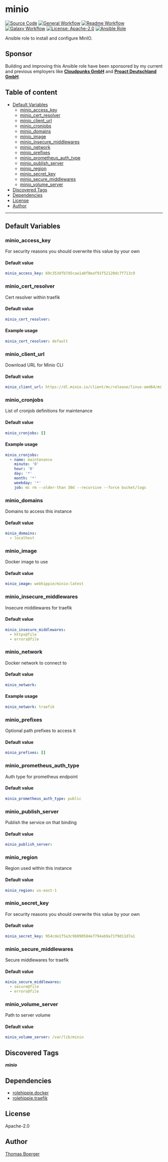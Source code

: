 # minio

[![Source Code](https://img.shields.io/badge/github-source%20code-blue?logo=github&logoColor=white)](https://github.com/rolehippie/minio) [![General Workflow](https://github.com/rolehippie/minio/actions/workflows/general.yml/badge.svg)](https://github.com/rolehippie/minio/actions/workflows/general.yml) [![Readme Workflow](https://github.com/rolehippie/minio/actions/workflows/readme.yml/badge.svg)](https://github.com/rolehippie/minio/actions/workflows/readme.yml) [![Galaxy Workflow](https://github.com/rolehippie/minio/actions/workflows/galaxy.yml/badge.svg)](https://github.com/rolehippie/minio/actions/workflows/galaxy.yml) [![License: Apache-2.0](https://img.shields.io/github/license/rolehippie/minio)](https://github.com/rolehippie/minio/blob/master/LICENSE) [![Ansible Role](https://img.shields.io/ansible/role/51432)](https://galaxy.ansible.com/rolehippie/minio)

Ansible role to install and configure MinIO.

## Sponsor

Building and improving this Ansible role have been sponsored by my current and previous employers like **[Cloudpunks GmbH](https://cloudpunks.de)** and **[Proact Deutschland GmbH](https://www.proact.eu)**.

## Table of content

- [Default Variables](#default-variables)
  - [minio_access_key](#minio_access_key)
  - [minio_cert_resolver](#minio_cert_resolver)
  - [minio_client_url](#minio_client_url)
  - [minio_cronjobs](#minio_cronjobs)
  - [minio_domains](#minio_domains)
  - [minio_image](#minio_image)
  - [minio_insecure_middlewares](#minio_insecure_middlewares)
  - [minio_network](#minio_network)
  - [minio_prefixes](#minio_prefixes)
  - [minio_prometheus_auth_type](#minio_prometheus_auth_type)
  - [minio_publish_server](#minio_publish_server)
  - [minio_region](#minio_region)
  - [minio_secret_key](#minio_secret_key)
  - [minio_secure_middlewares](#minio_secure_middlewares)
  - [minio_volume_server](#minio_volume_server)
- [Discovered Tags](#discovered-tags)
- [Dependencies](#dependencies)
- [License](#license)
- [Author](#author)

---

## Default Variables

### minio_access_key

For security reasons you should overwrite this value by your own

#### Default value

```YAML
minio_access_key: 69c353dfb7d5caa1a0f8eaf91f52120dc7f713c9
```

### minio_cert_resolver

Cert resolver within traefik

#### Default value

```YAML
minio_cert_resolver:
```

#### Example usage

```YAML
minio_cert_resolver: default
```

### minio_client_url

Download URL for Minio CLI

#### Default value

```YAML
minio_client_url: https://dl.minio.io/client/mc/release/linux-amd64/mc
```

### minio_cronjobs

List of cronjob definitions for maintenance

#### Default value

```YAML
minio_cronjobs: []
```

#### Example usage

```YAML
minio_cronjobs:
  - name: maintenance
    minute: '0'
    hour: '0'
    day: '*'
    month: '*'
    weekday: '*'
    job: mc rm --older-than 30d --recursive --force bucket/logs
```

### minio_domains

Domains to access this instance

#### Default value

```YAML
minio_domains:
  - localhost
```

### minio_image

Docker image to use

#### Default value

```YAML
minio_image: webhippie/minio:latest
```

### minio_insecure_middlewares

Insecure middlewares for traefik

#### Default value

```YAML
minio_insecure_middlewares:
  - https@file
  - errors@file
```

### minio_network

Docker network to connect to

#### Default value

```YAML
minio_network:
```

#### Example usage

```YAML
minio_network: traefik
```

### minio_prefixes

Optional path prefixes to access it

#### Default value

```YAML
minio_prefixes: []
```

### minio_prometheus_auth_type

Auth type for prometheus endpoint

#### Default value

```YAML
minio_prometheus_auth_type: public
```

### minio_publish_server

Publish the service on that binding

#### Default value

```YAML
minio_publish_server:
```

### minio_region

Region used within this instance

#### Default value

```YAML
minio_region: us-east-1
```

### minio_secret_key

For security reasons you should overwrite this value by your own

#### Default value

```YAML
minio_secret_key: 954cde1f5a3c9b090584e7794ab9a71f9d11d7a1
```

### minio_secure_middlewares

Secure middlewares for traefik

#### Default value

```YAML
minio_secure_middlewares:
  - secure@file
  - errors@file
```

### minio_volume_server

Path to server volume

#### Default value

```YAML
minio_volume_server: /var/lib/minio
```

## Discovered Tags

**_minio_**


## Dependencies

- [rolehippie.docker](https://github.com/rolehippie/docker)
- [rolehippie.traefik](https://github.com/rolehippie/traefik)

## License

Apache-2.0

## Author

[Thomas Boerger](https://github.com/tboerger)
